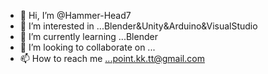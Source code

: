 - 👋 Hi, I’m @Hammer-Head7 
- 👀 I’m interested in ...Blender&Unity&Arduino&VisualStudio
- 🌱 I’m currently learning ...Blender
- 💞️ I’m looking to collaborate on ...
- 📫 How to reach me ...point.kk.tt@gmail.com

<!---
Hammer-Head7/Hammer-Head7 is a ✨ special ✨ repository because its `README.md` (this file) appears on your GitHub profile.
You can click the Preview link to take a look at your changes.
--->
